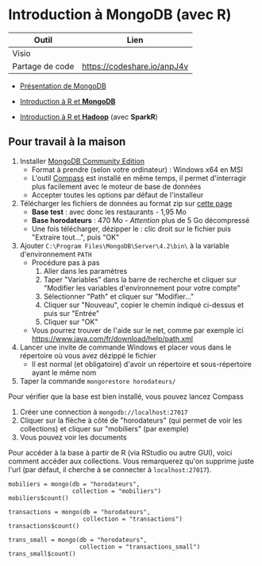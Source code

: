 # Introduction à MongoDB (avec R)

<!-- <a href="https://rendez-vous.renater.fr/du-abd--jollois" target="_blank">https://rendez-vous.renater.fr/du-abd--jollois</a> | -->

<!-- <a href="https://rendez-vous.renater.fr/du-abd%E2%80%93jollois" target="_blank">https://rendez-vous.renater.fr/du-abd%E2%80%93jollois</a> | -->

| Outil | Lien |
|-|-|
| Visio | |
| Partage de code | <a href="https://codeshare.io/anpJ4v" target="_blank">https://codeshare.io/anpJ4v</a> |

- [Présentation de MongoDB](du-abd--slides.html)
- [Introduction à R et **MongoDB**](du-abd--r-mongodb)

- [Introduction à R et **Hadoop**](du-abd--r-hadoop.html) (avec **SparkR**)



## Pour travail à la maison

1. Installer [MongoDB Community Edition](https://docs.mongodb.com/manual/tutorial/install-mongodb-on-windows/)
    - Format à prendre (selon votre ordinateur) : Windows x64 en MSI
    - L'outil [Compass](https://www.mongodb.com/products/compass) est installé en même temps, il permet d'interragir plus facilement avec le moteur de base de données
    - Accepter toutes les options par défaut de l'installeur
1. Télécharger les fichiers de données au format zip sur [cette page](https://parisdescartesfr-my.sharepoint.com/:f:/g/personal/francois-xavier_jollois_parisdescartes_fr/EtEHkEayfmBOmLfg9-UVfAwBc4i6pel2AbyyhbyhDFYsxA?e=yQbI10)
    - **Base test** : avec donc les restaurants - 1,95 Mo
    - **Base horodateurs** : 470 Mo  - *Attention* plus de 5 Go décompressé
    - Une fois télécharger, dézipper le : clic droit sur le fichier puis "Extraire tout...", puis "OK"
1. Ajouter `C:\Program Files\MongoDB\Server\4.2\bin\` à la variable d'environnement `PATH`
    - Procédure pas à pas
        1. Aller dans les paramètres
        1. Taper "Variables" dans la barre de recherche et cliquer sur "Modifier les variables d'environnement pour votre compte"
        1. Sélectionner "Path" et cliquer sur "Modifier..."
        1. Cliquer sur "Nouveau", copier le chemin indiqué ci-dessus et puis sur "Entrée"
        1. Cliquer sur "OK"
    - Vous pourrez trouver de l'aide sur le net, comme par exemple ici <https://www.java.com/fr/download/help/path.xml>
1. Lancer une invite de commande Windows et placer vous dans le répertoire où vous avez dézippé le fichier
    - Il est normal (et obligatoire) d'avoir un répertoire et sous-répertoire ayant le même nom
1. Taper la commande `mongorestore horodateurs/`

Pour vérifier que la base est bien installé, vous pouvez lancez Compass

1. Créer une connection à `mongodb://localhost:27017`
1. Cliquer sur la flèche à côté de "horodateurs" (qui permet de voir les collections) et cliquer sur "mobiliers" (par exemple)
1. Vous pouvez voir les documents

Pour accéder à la base à partir de R (via RStudio ou autre GUI), voici comment accéder aux collections. Vous remarquerez qu'on supprime juste l'url (par défaut, il cherche à se connecter à `localhost:27017`).

```
mobiliers = mongo(db = "horodateurs",
                  collection = "mobiliers")
mobiliers$count()

transactions = mongo(db = "horodateurs",
                     collection = "transactions")
transactions$count()

trans_small = mongo(db = "horodateurs",
                    collection = "transactions_small")
trans_small$count()
```